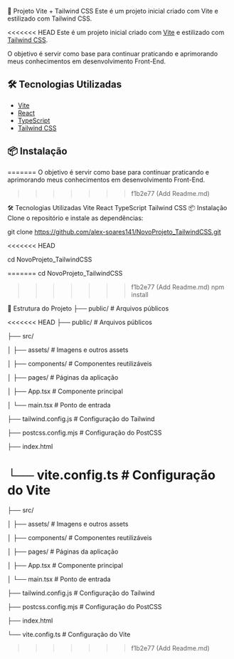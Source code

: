 🚀 Projeto Vite + Tailwind CSS
Este é um projeto inicial criado com Vite e estilizado com Tailwind CSS.

<<<<<<< HEAD
Este é um projeto inicial criado com [Vite](https://vitejs.dev/) e estilizado com [Tailwind CSS](https://tailwindcss.com/). 

O objetivo é servir como base para continuar praticando e aprimorando meus conhecimentos em desenvolvimento Front-End.

## 🛠️ Tecnologias Utilizadas

- [Vite](https://vitejs.dev/)
- [React](https://reactjs.org/) 
- [TypeScript](https://www.typescriptlang.org/) 
- [Tailwind CSS](https://tailwindcss.com/)

## 📦 Instalação
=======
O objetivo é servir como base para continuar praticando e aprimorando meus conhecimentos em desenvolvimento Front-End.
>>>>>>> f1b2e77 (Add Readme.md)

🛠️ Tecnologias Utilizadas
Vite
React
TypeScript
Tailwind CSS
📦 Instalação
Clone o repositório e instale as dependências:

git clone https://github.com/alex-soares141/NovoProjeto_TailwindCSS.git

<<<<<<< HEAD

cd NovoProjeto_TailwindCSS


=======
cd NovoProjeto_TailwindCSS

>>>>>>> f1b2e77 (Add Readme.md)
npm install

🔧 Estrutura do Projeto
├── public/ # Arquivos públicos

<<<<<<< HEAD
├── public/             # Arquivos públicos


├── src/


│   ├── assets/         # Imagens e outros assets


│   ├── components/     # Componentes reutilizáveis


│   ├── pages/          # Páginas da aplicação


│   ├── App.tsx        # Componente principal


│   └── main.tsx       # Ponto de entrada


├── tailwind.config.js  # Configuração do Tailwind


├── postcss.config.mjs   # Configuração do PostCSS


├── index.html


└── vite.config.ts      # Configuração do Vite
=======
├── src/

│ ├── assets/ # Imagens e outros assets

│ ├── components/ # Componentes reutilizáveis

│ ├── pages/ # Páginas da aplicação

│ ├── App.tsx # Componente principal

│ └── main.tsx # Ponto de entrada

├── tailwind.config.js # Configuração do Tailwind

├── postcss.config.mjs # Configuração do PostCSS

├── index.html

└── vite.config.ts # Configuração do Vite
>>>>>>> f1b2e77 (Add Readme.md)
